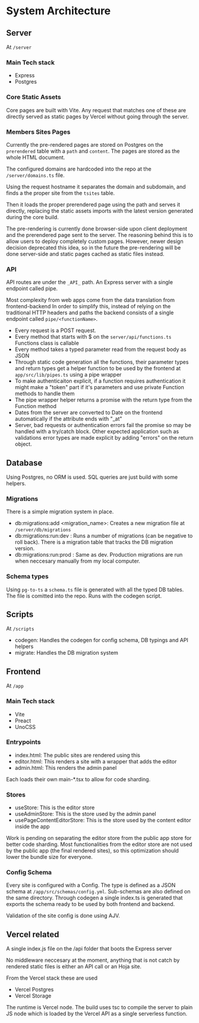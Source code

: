 # System Architecture

## Server

At `/server`

### Main Tech stack

- Express
- Postgres

### Core Static Assets

Core pages are built with Vite. Any request that matches one of these are directly served as static pages by Vercel without going through the server.

### Members Sites Pages

Currently the pre-rendered pages are stored on Postgres on the `prerendered` table with a `path` and `content`. The pages are stored as the whole HTML document.

The configured domains are hardcoded into the repo at the `/server/domains.ts` file.

Using the request hostname it separates the domain and subdomain, and finds a the proper site from the `tsites` table.

Then it loads the proper prerendered page using the path and serves it directly, replacing the static assets imports with the latest version generated during the core build.

The pre-rendering is currently done browser-side upon client deployment and the prerendered page sent to the server. The reasoning behind this is to allow users to deploy completely custom pages. However, newer design decision deprecated this idea, so in the future the pre-rendering will be done server-side and static pages cached as static files instead.

### API

API routes are under the `_API_` path.
An Express server with a single endpoint called pipe.

Most complexity from web apps come from the data translation from frontend-backend
In order to simplify this, instead of relying on the traditional HTTP headers and paths
the backend consists of a single endpoint called `pipe/<functionName>`.

- Every request is a POST request.
- Every method that starts with $ on the `server/api/functions.ts` Functions class is callable
- Every method takes a typed parameter read from the request body as JSON
- Through static code generation all the functions, their parameter types and return types get a helper function to be used by the frontend at `app/src/lib/pipes.ts` using a pipe wrapper
- To make authenticaiton explicit, if a function requires authentication it might make a "token" part if it's parameters and use private Function methods to handle them
- The pipe wrapper helper returns a promise with the return type from the Function method
- Dates from the server are converted to Date on the frontend automatically if the attribute ends with "_at"
- Server, bad requests or authentication errors fail the promise so may be handled with a try/catch block. Other expected application such as validations error types are made explicit by adding "errors" on the return object.

## Database

Using Postgres, no ORM is used. SQL queries are just build with some helpers.

### Migrations

There is a simple migration system in place.

- db:migrations:add <migration_name>: Creates a new migration file at `/server/db/migrations`
- db:migrations:run:dev <number>: Runs a number of migrations (can be negative to roll back). There is a migration  table that tracks the DB migration version.
- db:migrations:run:prod <number>: Same as dev. Production migrations are run when neccesary manually from my local computer.

### Schema types

Using `pg-to-ts` a `schema.ts` file is generated with all the typed DB tables. The file is comitted into the repo. Runs with the codegen script.

## Scripts

At `/scripts`

- codegen: Handles the codegen for config schema, DB typings and API helpers
- migrate: Handles the DB migration system

## Frontend

At `/app`

### Main Tech stack

- Vite
- Preact
- UnoCSS

### Entrypoints

- index.html: The public sites are rendered using this
- editor.html: This renders a site with a wrapper that adds the editor
- admin.html: This renders the admin panel

Each loads their own main-*.tsx to allow for code sharding.

### Stores

- useStore: This is the editor store
- useAdminStore: This is the store used by the admin panel
- usePageContentEditorStore: This is the store used by the content editor inside the app

Work is pending on separating the editor store from the public app store for better code sharding. Most functionalities from the editor store are not used by the public app (the final rendered sites), so this optimization should lower the bundle size for everyone.

### Config Schema

Every site is configured with a Config. The type is defined as a JSON schema at `/app/src/schemas/config.yml`. Sub-schemas are also defined on the same directory. Through codegen a single index.ts is generated that exports the schema ready to be used by both frontend and backend.

Validation of the site config is done using AJV.

## Vercel related

A single index.js file on the /api folder that boots the Express server

No middleware neccesary at the moment, anything that is not catch by rendered static files is either an API call or an Hoja site.

From the Vercel stack these are used

- Vercel Postgres
- Vercel Storage

The runtime is Vercel node. The build uses tsc to compile the server to plain JS node which is loaded by the Vercel API as a single serverless function.